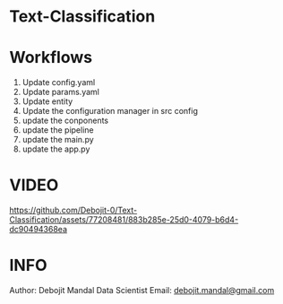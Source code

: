 # Text-Classification

# Workflows



1.  Update config.yaml 
2.  Update params.yaml
3.  Update entity
4.  Update the configuration manager in src config
5.  update the conponents
6.  update the pipeline
7.  update the main.py
8.  update the app.py

# VIDEO

https://github.com/Debojit-0/Text-Classification/assets/77208481/883b285e-25d0-4079-b6d4-dc90494368ea



# INFO
Author: Debojit Mandal
Data Scientist
Email: debojit.mandal@gmail.com

